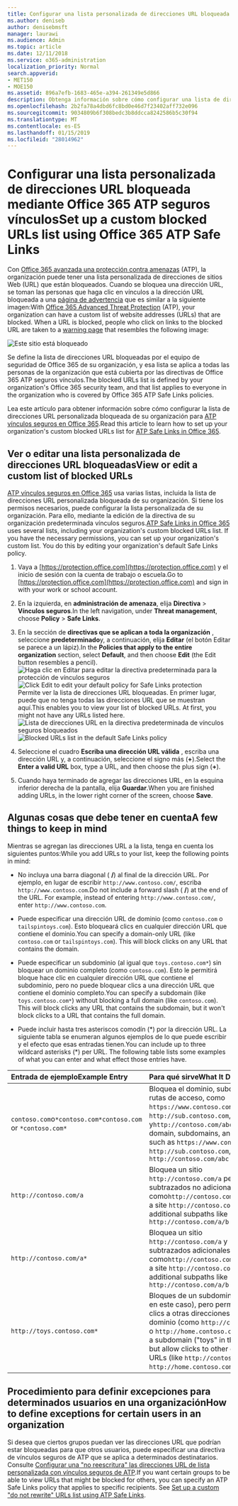 ```yaml
---
title: Configurar una lista personalizada de direcciones URL bloqueada mediante Office 365 ATP seguros vínculos
ms.author: deniseb
author: denisebmsft
manager: laurawi
ms.audience: Admin
ms.topic: article
ms.date: 12/11/2018
ms.service: o365-administration
localization_priority: Normal
search.appverid:
- MET150
- MOE150
ms.assetid: 896a7efb-1683-465e-a394-261349e5d866
description: Obtenga información sobre cómo configurar una lista de direcciones URL bloqueadas para su organización mediante la protección de amenaza avanzada de Office 365. Las direcciones URL bloqueadas se aplicarán a los mensajes de correo electrónico y documentos de Office según las directivas de vínculos seguros de ATP.
ms.openlocfilehash: 2b2fa78a4dbd6fc8bd0e46d7f23402aff732e096
ms.sourcegitcommit: 9034809b6f308bedc3b8ddcca8242586b5c30f94
ms.translationtype: MT
ms.contentlocale: es-ES
ms.lasthandoff: 01/15/2019
ms.locfileid: "28014962"
---
```

# <a name="set-up-a-custom-blocked-urls-list-using-office-365-atp-safe-links"></a><span data-ttu-id="46b96-104">Configurar una lista personalizada de direcciones URL bloqueada mediante Office 365 ATP seguros vínculos</span><span class="sxs-lookup"><span data-stu-id="46b96-104">Set up a custom blocked URLs list using Office 365 ATP Safe Links</span></span>

<span data-ttu-id="46b96-p102">Con [Office 365 avanzada una protección contra amenazas](office-365-atp.md) (ATP), la organización puede tener una lista personalizada de direcciones de sitios Web (URL) que están bloqueados. Cuando se bloquea una dirección URL, se toman las personas que haga clic en vínculos a la dirección URL bloqueada a una [página de advertencia](atp-safe-links-warning-pages.md) que es similar a la siguiente imagen:</span><span class="sxs-lookup"><span data-stu-id="46b96-p102">With [Office 365 Advanced Threat Protection](office-365-atp.md) (ATP), your organization can have a custom list of website addresses (URLs) that are blocked. When a URL is blocked, people who click on links to the blocked URL are taken to a [warning page](atp-safe-links-warning-pages.md) that resembles the following image:</span></span> 
  
![Este sitio está bloqueado](media/6b4bda2d-a1e6-419e-8b10-588e83c3af3f.png)
  
<span data-ttu-id="46b96-108">Se define la lista de direcciones URL bloqueadas por el equipo de seguridad de Office 365 de su organización, y esa lista se aplica a todas las personas de la organización que está cubierta por las directivas de Office 365 ATP seguros vínculos.</span><span class="sxs-lookup"><span data-stu-id="46b96-108">The blocked URLs list is defined by your organization's Office 365 security team, and that list applies to everyone in the organization who is covered by Office 365 ATP Safe Links policies.</span></span> 
  
<span data-ttu-id="46b96-109">Lea este artículo para obtener información sobre cómo configurar la lista de direcciones URL personalizada bloqueada de su organización para [ATP vínculos seguros en Office 365](atp-safe-links.md).</span><span class="sxs-lookup"><span data-stu-id="46b96-109">Read this article to learn how to set up your organization's custom blocked URLs list for [ATP Safe Links in Office 365](atp-safe-links.md).</span></span>
  
## <a name="view-or-edit-a-custom-list-of-blocked-urls"></a><span data-ttu-id="46b96-110">Ver o editar una lista personalizada de direcciones URL bloqueadas</span><span class="sxs-lookup"><span data-stu-id="46b96-110">View or edit a custom list of blocked URLs</span></span>

<span data-ttu-id="46b96-p103">[ATP vínculos seguros en Office 365](atp-safe-links.md) usa varias listas, incluida la lista de direcciones URL personalizada bloqueada de su organización. Si tiene los permisos necesarios, puede configurar la lista personalizada de su organización. Para ello, mediante la edición de la directiva de su organización predeterminada vínculos seguros.</span><span class="sxs-lookup"><span data-stu-id="46b96-p103">[ATP Safe Links in Office 365](atp-safe-links.md) uses several lists, including your organization's custom blocked URLs list. If you have the necessary permissions, you can set up your organization's custom list. You do this by editing your organization's default Safe Links policy.</span></span>
  
1. <span data-ttu-id="46b96-114">Vaya a [https://protection.office.com](https://protection.office.com) y el inicio de sesión con la cuenta de trabajo o escuela.</span><span class="sxs-lookup"><span data-stu-id="46b96-114">Go to [https://protection.office.com](https://protection.office.com) and sign in with your work or school account.</span></span> 
    
2. <span data-ttu-id="46b96-115">En la izquierda, en **administración de amenaza**, elija **Directiva** \> **Vínculos seguros**.</span><span class="sxs-lookup"><span data-stu-id="46b96-115">In the left navigation, under **Threat management**, choose **Policy** \> **Safe Links**.</span></span>
    
3. <span data-ttu-id="46b96-116">En la sección de **directivas que se aplican a toda la organización** , seleccione **predeterminado**y, a continuación, elija **Editar** (el botón Editar se parece a un lápiz).</span><span class="sxs-lookup"><span data-stu-id="46b96-116">In the **Policies that apply to the entire organization** section, select **Default**, and then choose **Edit** (the Edit button resembles a pencil).</span></span><br/><span data-ttu-id="46b96-117">![Haga clic en Editar para editar la directiva predeterminada para la protección de vínculos seguros](media/d08f9615-d947-4033-813a-d310ec2c8cca.png)</span><span class="sxs-lookup"><span data-stu-id="46b96-117">![Click Edit to edit your default policy for Safe Links protection](media/d08f9615-d947-4033-813a-d310ec2c8cca.png)</span></span><br/><span data-ttu-id="46b96-p104">Permite ver la lista de direcciones URL bloqueadas. En primer lugar, puede que no tenga todas las direcciones URL que se muestran aquí.</span><span class="sxs-lookup"><span data-stu-id="46b96-p104">This enables you to view your list of blocked URLs. At first, you might not have any URLs listed here.</span></span><br/><span data-ttu-id="46b96-120">![Lista de direcciones URL en la directiva predeterminada de vínculos seguros bloqueados](media/575e1449-6191-40ac-b626-030a2fd3fb11.png)</span><span class="sxs-lookup"><span data-stu-id="46b96-120">![Blocked URLs list in the default Safe Links policy](media/575e1449-6191-40ac-b626-030a2fd3fb11.png)</span></span>
  
4. <span data-ttu-id="46b96-121">Seleccione el cuadro **Escriba una dirección URL válida** , escriba una dirección URL y, a continuación, seleccione el signo más (**+**).</span><span class="sxs-lookup"><span data-stu-id="46b96-121">Select the **Enter a valid URL** box, type a URL, and then choose the plus sign (**+**).</span></span> 

5. <span data-ttu-id="46b96-122">Cuando haya terminado de agregar las direcciones URL, en la esquina inferior derecha de la pantalla, elija **Guardar**.</span><span class="sxs-lookup"><span data-stu-id="46b96-122">When you are finished adding URLs, in the lower right corner of the screen, choose **Save**.</span></span>
    
## <a name="a-few-things-to-keep-in-mind"></a><span data-ttu-id="46b96-123">Algunas cosas que debe tener en cuenta</span><span class="sxs-lookup"><span data-stu-id="46b96-123">A few things to keep in mind</span></span>

<span data-ttu-id="46b96-124">Mientras se agregan las direcciones URL a la lista, tenga en cuenta los siguientes puntos:</span><span class="sxs-lookup"><span data-stu-id="46b96-124">While you add URLs to your list, keep the following points in mind:</span></span> 

- <span data-ttu-id="46b96-p105">No incluya una barra diagonal ( **/**) al final de la dirección URL. Por ejemplo, en lugar de escribir `http://www.contoso.com/`, escriba `http://www.contoso.com`.</span><span class="sxs-lookup"><span data-stu-id="46b96-p105">Do not include a forward slash ( **/**) at the end of the URL. For example, instead of entering `http://www.contoso.com/`, enter `http://www.contoso.com`.</span></span>
    
- <span data-ttu-id="46b96-p106">Puede especificar una dirección URL de dominio (como `contoso.com` o `tailspintoys.com`). Esto bloqueará clics en cualquier dirección URL que contiene el dominio.</span><span class="sxs-lookup"><span data-stu-id="46b96-p106">You can specify a domain-only URL (like `contoso.com` or `tailspintoys.com`). This will block clicks on any URL that contains the domain.</span></span>

- <span data-ttu-id="46b96-p107">Puede especificar un subdominio (al igual que `toys.contoso.com*`) sin bloquear un dominio completo (como `contoso.com`). Esto le permitirá bloque hace clic en cualquier dirección URL que contiene el subdominio, pero no puede bloquear clics a una dirección URL que contiene el dominio completo.</span><span class="sxs-lookup"><span data-stu-id="46b96-p107">You can specify a subdomain (like `toys.contoso.com*`) without blocking a full domain (like `contoso.com`). This will block clicks any URL that contains the subdomain, but it won't block clicks to a URL that contains the full domain.</span></span>  
    
- <span data-ttu-id="46b96-p108">Puede incluir hasta tres asteriscos comodín (\*) por la dirección URL. La siguiente tabla se enumeran algunos ejemplos de lo que puede escribir y el efecto que esas entradas tienen.</span><span class="sxs-lookup"><span data-stu-id="46b96-p108">You can include up to three wildcard asterisks (\*) per URL. The following table lists some examples of what you can enter and what effect those entries have.</span></span>
    
|<span data-ttu-id="46b96-133">**Entrada de ejemplo**</span><span class="sxs-lookup"><span data-stu-id="46b96-133">**Example Entry**</span></span>|<span data-ttu-id="46b96-134">**Para qué sirve**</span><span class="sxs-lookup"><span data-stu-id="46b96-134">**What It Does**</span></span>|
|:-----|:-----|
|<span data-ttu-id="46b96-135">`contoso.com`o`*contoso.com*`</span><span class="sxs-lookup"><span data-stu-id="46b96-135">`contoso.com` or `*contoso.com*`</span></span>  <br/> |<span data-ttu-id="46b96-136">Bloquea el dominio, subdominios y rutas de acceso, como `https://www.contoso.com`, `http://sub.contoso.com`, y`http://contoso.com/abc`</span><span class="sxs-lookup"><span data-stu-id="46b96-136">Blocks the domain, subdomains, and paths, such as `https://www.contoso.com`, `http://sub.contoso.com`, and `http://contoso.com/abc`</span></span>  <br/> |
|`http://contoso.com/a`  <br/> |<span data-ttu-id="46b96-137">Bloquea un sitio `http://contoso.com/a` pero subtrazados no adicionales, como`http://contoso.com/a/b`</span><span class="sxs-lookup"><span data-stu-id="46b96-137">Blocks a site `http://contoso.com/a` but not additional subpaths like `http://contoso.com/a/b`</span></span>  <br/> |
|`http://contoso.com/a*`  <br/> |<span data-ttu-id="46b96-138">Bloquea un sitio `http://contoso.com/a` y subtrazados adicionales, como`http://contoso.com/a/b`</span><span class="sxs-lookup"><span data-stu-id="46b96-138">Blocks a site `http://contoso.com/a` and additional subpaths like `http://contoso.com/a/b`</span></span>  <br/> |
|`http://toys.contoso.com*`  <br/> |<span data-ttu-id="46b96-139">Bloques de un subdominio ("toys" en este caso), pero permiten a los clics a otras direcciones URL de dominio (como `http://contoso.com` o `http://home.contoso.com`).</span><span class="sxs-lookup"><span data-stu-id="46b96-139">Blocks a subdomain ("toys" in this case) but allow clicks to other domain URLs (like `http://contoso.com` or `http://home.contoso.com`).</span></span>  <br/> |
   

## <a name="how-to-define-exceptions-for-certain-users-in-an-organization"></a><span data-ttu-id="46b96-140">Procedimiento para definir excepciones para determinados usuarios en una organización</span><span class="sxs-lookup"><span data-stu-id="46b96-140">How to define exceptions for certain users in an organization</span></span>

<span data-ttu-id="46b96-p109">Si desea que ciertos grupos puedan ver las direcciones URL que podrían estar bloqueadas para que otros usuarios, puede especificar una directiva de vínculos seguros de ATP que se aplica a determinados destinatarios. Consulte [Configurar una "no reescritura" las direcciones URL de lista personalizada con vínculos seguros de ATP](set-up-a-custom-do-not-rewrite-urls-list-with-atp.md).</span><span class="sxs-lookup"><span data-stu-id="46b96-p109">If you want certain groups to be able to view URLs that might be blocked for others, you can specify an ATP Safe Links policy that applies to specific recipients. See [Set up a custom "do not rewrite" URLs list using ATP Safe Links](set-up-a-custom-do-not-rewrite-urls-list-with-atp.md).</span></span>
  

